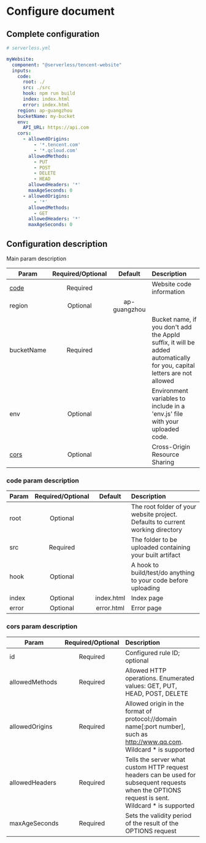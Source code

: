 # Configure document

## Complete configuration

```yml
# serverless.yml

myWebsite:
  component: "@serverless/tencent-website"
  inputs:
    code:
      root: ./
      src: ./src
      hook: npm run build 
      index: index.html
      error: index.html 
    region: ap-guangzhou 
    bucketName: my-bucket
    env: 
      API_URL: https://api.com
    cors:
      - allowedOrigins:
          - '*.tencent.com'
          - '*.qcloud.com'
        allowedMethods:
          - PUT
          - POST
          - DELETE
          - HEAD
        allowedHeaders: '*'
        maxAgeSeconds: 0
      - allowedOrigins:
          - '*'
        allowedMethods:
          - GET
        allowedHeaders: '*'
        maxAgeSeconds: 0         
```

## Configuration description

Main param description

| Param        | Required/Optional    |  Default    |  Description |
| --------     | :-----:              | :----:      |  :----      |
| [code](#code-param-description)    | Required     | |  Website code information |
| region | Optional  | ap-guangzhou            |  |
| bucketName  | Required             |             | Bucket name, if you don't add the AppId suffix, it will be added automatically for you, capital letters are not allowed |
| env | Optional             |             | Environment variables to include in a 'env.js' file with your uploaded code. |
| [cors](#cors-param-description)| Optional            |             | Cross-Origin Resource Sharing |


### code param description

| Param        | Required/Optional    |  Default    |  Description |
| --------     | :-----:              | :----:      |  :----      |
| root      | Optional             |          | The root folder of your website project.  Defaults to current working directory |
| src   | Required             |        | The folder to be uploaded containing your built artifact |
| hook  | Optional             |             | A hook to build/test/do anything to your code before uploading |
| index    | Optional             |   index.html          | Index page |
| error    | Optional             |     error.html        | Error page |



### cors param description

| Param        | Required/Optional    |  Description |
| --------     | :-----:              |   :----      |
| id      | Required             | Configured rule ID; optional	 |
| allowedMethods   | Required             |  Allowed HTTP operations. Enumerated values: GET, PUT, HEAD, POST, DELETE |
| allowedOrigins  | Required             |      Allowed origin in the format of protocol://domain name\[:port number], such as http://www.qq.com. Wildcard * is supported      |
| allowedHeaders    | Required            |     Tells the server what custom HTTP request headers can be used for subsequent requests when the OPTIONS request is sent. Wildcard * is supported      |
| maxAgeSeconds    | Required            |     Sets the validity period of the result of the OPTIONS request     |
